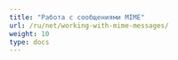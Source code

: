 ```yaml
---
title: "Работа с сообщениями MIME"
url: /ru/net/working-with-mime-messages/
weight: 10
type: docs
---
```




